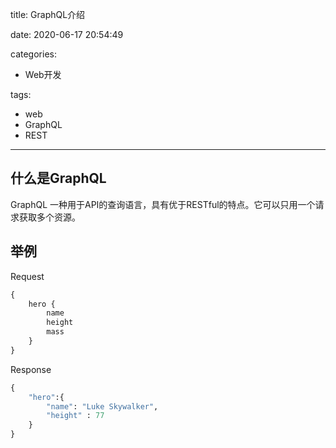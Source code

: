 title: GraphQL介绍

date: 2020-06-17 20:54:49

categories:
- Web开发

tags:
- web
- GraphQL
- REST

---

## 什么是GraphQL

GraphQL 一种用于API的查询语言，具有优于RESTful的特点。它可以只用一个请求获取多个资源。

<!--more-->

## 举例

Request
```GraphQL
{
    hero {
        name
        height
        mass
    }
}
```

Response
```GraphQL
{
    "hero":{
        "name": "Luke Skywalker",
        "height" : 77
    }
}
```